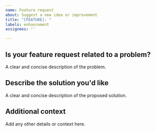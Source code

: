 ```yaml
---
name: Feature request
about: Suggest a new idea or improvement
title: "[FEATURE]: "
labels: enhancement
assignees: ''

---
```


## Is your feature request related to a problem?

A clear and concise description of the problem.

## Describe the solution you'd like

A clear and concise description of the proposed solution.

## Additional context

Add any other details or context here.
